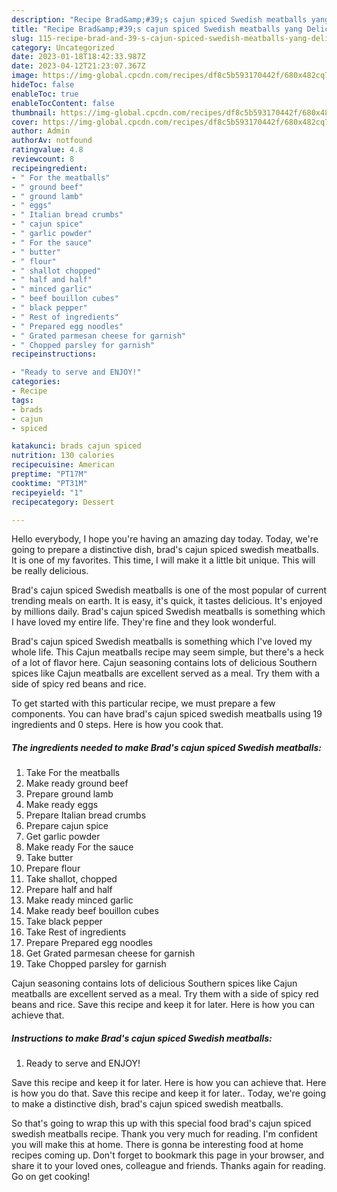 ```yaml
---
description: "Recipe Brad&amp;#39;s cajun spiced Swedish meatballs yang Delicious}"
title: "Recipe Brad&amp;#39;s cajun spiced Swedish meatballs yang Delicious}"
slug: 115-recipe-brad-and-39-s-cajun-spiced-swedish-meatballs-yang-delicious
category: Uncategorized
date: 2023-01-18T18:42:33.987Z
date: 2023-04-12T21:23:07.367Z
image: https://img-global.cpcdn.com/recipes/df8c5b593170442f/680x482cq70/brads-cajun-spiced-swedish-meatballs-recipe-main-photo.jpg
hideToc: false
enableToc: true
enableTocContent: false
thumbnail: https://img-global.cpcdn.com/recipes/df8c5b593170442f/680x482cq70/brads-cajun-spiced-swedish-meatballs-recipe-main-photo.jpg
cover: https://img-global.cpcdn.com/recipes/df8c5b593170442f/680x482cq70/brads-cajun-spiced-swedish-meatballs-recipe-main-photo.jpg
author: Admin
authorAv: notfound
ratingvalue: 4.8
reviewcount: 8
recipeingredient:
- " For the meatballs"
- " ground beef"
- " ground lamb"
- " eggs"
- " Italian bread crumbs"
- " cajun spice"
- " garlic powder"
- " For the sauce"
- " butter"
- " flour"
- " shallot chopped"
- " half and half"
- " minced garlic"
- " beef bouillon cubes"
- " black pepper"
- " Rest of ingredients"
- " Prepared egg noodles"
- " Grated parmesan cheese for garnish"
- " Chopped parsley for garnish"
recipeinstructions:

- "Ready to serve and ENJOY!"
categories:
- Recipe
tags:
- brads
- cajun
- spiced

katakunci: brads cajun spiced 
nutrition: 130 calories
recipecuisine: American
preptime: "PT17M"
cooktime: "PT31M"
recipeyield: "1"
recipecategory: Dessert

---
```



Hello everybody, I hope you're having an amazing day today. Today, we're going to prepare a distinctive dish, brad&#39;s cajun spiced swedish meatballs. It is one of my favorites. This time, I will make it a little bit unique. This will be really delicious.

Brad&#39;s cajun spiced Swedish meatballs is one of the most popular of current trending meals on earth. It is easy, it's quick, it tastes delicious. It's enjoyed by millions daily. Brad&#39;s cajun spiced Swedish meatballs is something which I have loved my entire life. They're fine and they look wonderful.

Brad&#39;s cajun spiced Swedish meatballs is something which I&#39;ve loved my whole life. This Cajun meatballs recipe may seem simple, but there&#39;s a heck of a lot of flavor here. Cajun seasoning contains lots of delicious Southern spices like Cajun meatballs are excellent served as a meal. Try them with a side of spicy red beans and rice.


To get started with this particular recipe, we must prepare a few components. You can have brad&#39;s cajun spiced swedish meatballs using 19 ingredients and 0 steps. Here is how you cook that.

<!--inarticleads1-->

##### The ingredients needed to make Brad&#39;s cajun spiced Swedish meatballs:

1. Take  For the meatballs
1. Make ready  ground beef
1. Prepare  ground lamb
1. Make ready  eggs
1. Prepare  Italian bread crumbs
1. Prepare  cajun spice
1. Get  garlic powder
1. Make ready  For the sauce
1. Take  butter
1. Prepare  flour
1. Take  shallot, chopped
1. Prepare  half and half
1. Make ready  minced garlic
1. Make ready  beef bouillon cubes
1. Take  black pepper
1. Take  Rest of ingredients
1. Prepare  Prepared egg noodles
1. Get  Grated parmesan cheese for garnish
1. Take  Chopped parsley for garnish


Cajun seasoning contains lots of delicious Southern spices like Cajun meatballs are excellent served as a meal. Try them with a side of spicy red beans and rice. Save this recipe and keep it for later. Here is how you can achieve that. 

<!--inarticleads2-->

##### Instructions to make Brad&#39;s cajun spiced Swedish meatballs:


1. Ready to serve and ENJOY!

Save this recipe and keep it for later. Here is how you can achieve that. Here is how you do that. Save this recipe and keep it for later.. Today, we&#39;re going to make a distinctive dish, brad&#39;s cajun spiced swedish meatballs. 

So that's going to wrap this up with this special food brad&#39;s cajun spiced swedish meatballs recipe. Thank you very much for reading. I'm confident you will make this at home. There is gonna be interesting food at home recipes coming up. Don't forget to bookmark this page in your browser, and share it to your loved ones, colleague and friends. Thanks again for reading. Go on get cooking!

